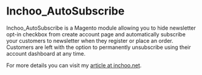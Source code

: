 Inchoo_AutoSubscribe
====================

Inchoo_AutoSubscribe is a Magento module allowing you to hide newsletter opt-in checkbox from create account page and automatically subscribe your customers to newsletter when they register or place an order. Customers are left with the option to permanently unsubscribe using their account dashboard at any time.

For more details you can visit my [article at inchoo.net](http://inchoo.net/ecommerce/magento/newsletter-auto-subscribe-create-account-place-order-magento/).
